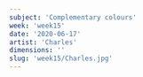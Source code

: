 ```yaml
---
subject: 'Complementary colours'
week: 'week15'
date: '2020-06-17'
artist: 'Charles'
dimensions: ''
slug: 'week15/Charles.jpg'
---
```

